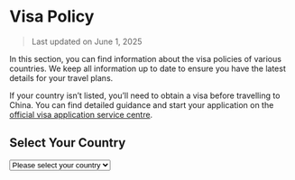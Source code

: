 # Visa Policy

> Last updated on June 1, 2025

In this section, you can find information about the visa policies of various countries.
We keep all information up to date to ensure you have the latest details for your travel plans.

If your country isn’t listed, you’ll need to obtain a visa before travelling to China.
You can find detailed guidance and start your application on the [official visa application service centre](https://www.visaforchina.cn/).

## Select Your Country

<div id="country-selector-container">
  <select id="country-selector" class="form-select mb-4">
    <option value="" selected disabled>Please select your country</option>
    <!-- Content will be populated dynamically by JavaScript -->
  </select>
  
  <div id="visa-policy-display">
    <!-- Content will be populated here by JavaScript -->
  </div>
</div>

<link rel="stylesheet" href="/_static/css/1_1_visa_policy.css">
<script src="https://cdn.jsdelivr.net/npm/marked/marked.min.js"></script>
<script src="/_static/js/1_1_visa_policy.js"></script>
